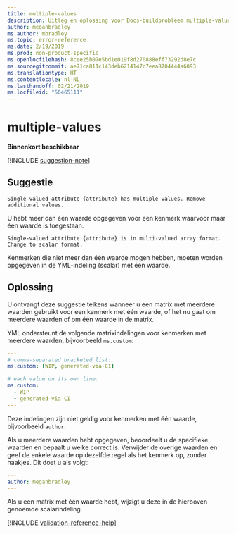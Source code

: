 ```yaml
---
title: multiple-values
description: Uitleg en oplossing voor Docs-buildprobleem multiple-values
author: meganbradley
ms.author: mbradley
ms.topic: error-reference
ms.date: 2/19/2019
ms.prod: non-product-specific
ms.openlocfilehash: 8cee25b07e5bd1e019f8d270888eff73292d8e7c
ms.sourcegitcommit: ae71ca811c143deb6214147c7eea8704444a6093
ms.translationtype: HT
ms.contentlocale: nl-NL
ms.lasthandoff: 02/21/2019
ms.locfileid: "56465111"
---
```

# <a name="multiple-values"></a>multiple-values

**Binnenkort beschikbaar**

[!INCLUDE [suggestion-note](includes/suggestion-note.md)]

## <a name="suggestion"></a>Suggestie

`Single-valued attribute {attribute} has multiple values. Remove additional values.`

U hebt meer dan één waarde opgegeven voor een kenmerk waarvoor maar één waarde is toegestaan.

`Single-valued attribute {attribute} is in multi-valued array format. Change to scalar format.`

Kenmerken die niet meer dan één waarde mogen hebben, moeten worden opgegeven in de YML-indeling (scalar) met één waarde.

## <a name="resolution"></a>Oplossing

U ontvangt deze suggestie telkens wanneer u een matrix met meerdere waarden gebruikt voor een kenmerk met één waarde, of het nu gaat om meerdere waarden of om één waarde in de matrix.

YML ondersteunt de volgende matrixindelingen voor kenmerken met meerdere waarden, bijvoorbeeld `ms.custom`:

```yml
---
# comma-separated bracketed list:
ms.custom: [WIP, generated-via-CI]

# each value on its own line:
ms.custom:
  - WIP
  - generated-via-CI
---
```

Deze indelingen zijn niet geldig voor kenmerken met één waarde, bijvoorbeeld `author`.

Als u meerdere waarden hebt opgegeven, beoordeelt u de specifieke waarden en bepaalt u welke correct is. Verwijder de overige waarden en geef de enkele waarde op dezelfde regel als het kenmerk op, zonder haakjes. Dit doet u als volgt:

```yml
---
author: meganbradley
---
```

Als u een matrix met één waarde hebt, wijzigt u deze in de hierboven genoemde scalarindeling.

<!--make sure to add this file to your includes folder and verify the path-->
[!INCLUDE [validation-reference-help](includes/validation-reference-help.md)]
